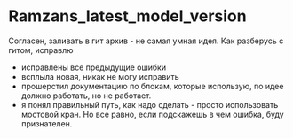 # Ramzans_latest_model_version
Согласен, заливать в гит архив - не самая умная идея. Как разберусь с гитом, исправлю

- исправлены все предыдущие ошибки
- всплыла новая, никак не могу исправить
- прошерстил документацию по блокам, которые использую, по идее должно работать, но не работает.
- я понял правильный путь, как надо сделать - просто использовать мостовой кран.
Но все равно, если подскажешь в чем ошибка, буду признателен.
